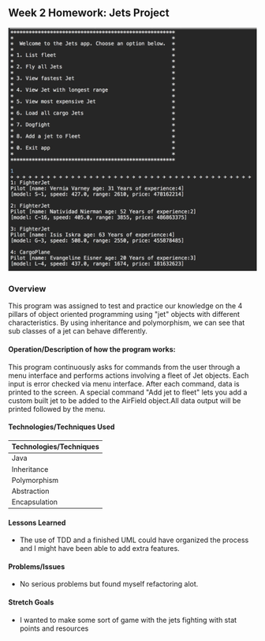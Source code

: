 ## Week 2 Homework: Jets Project
![Alt text](jetsimg.png "Front Page")
### Overview
This program was assigned to test and practice our knowledge on the 4 pillars of object oriented programming using "jet" objects with different characteristics. By using inheritance and polymorphism, we can see that sub classes of a jet can behave differently.

#### Operation/Description of how the program works:
This program continuously asks for commands from the user through 
a menu interface and performs actions involving a fleet of Jet objects.
Each input is error checked via menu interface. After each command, data is printed
to the screen. A special command "Add jet to fleet" lets you add a custom built jet
to be added to the AirField object.All data output will be printed followed by the menu.

#### Technologies/Techniques Used

| Technologies/Techniques |
| ----------------------- |
| Java               |
| Inheritance        |
| Polymorphism       |
| Abstraction        |
| Encapsulation      |



#### Lessons Learned
- The use of TDD and a finished UML could have organized the process and I might have 
been able to add extra features.


#### Problems/Issues
- No serious problems but found myself refactoring alot. 


#### Stretch Goals
- I wanted to make some sort of game with the jets fighting with stat points and resources
